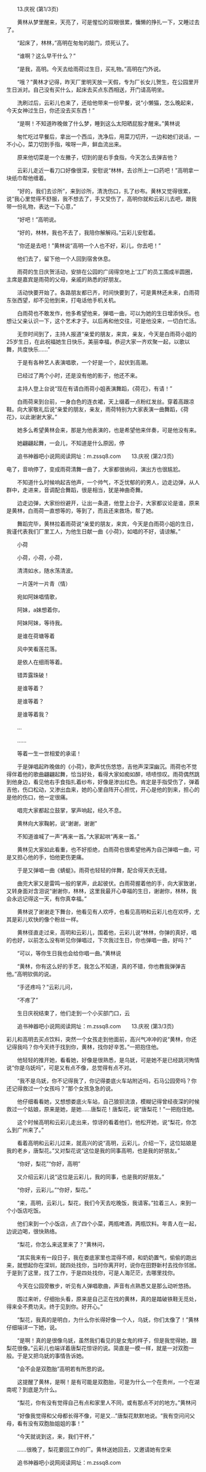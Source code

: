 　　13.庆祝 (第1/3页)

　　黄林从梦里醒来，天亮了，可是惺忪的双眼很累，慵懒的挣扎一下，又睡过去了。

　　“起床了，林林，”高明在匆匆的敲门，烦死认了。

　　“谁啊？这么早干什么？”

　　“是我，高明。今天去给雨荷过生日，买礼物。”高明在门外说。

　　“哦？”黄林才记得，昨天厂里明天放一天假，专为厂长女儿贺生，在公园里开生日派对。自己没有买什么，起床去买点东西相送，开门请高明坐。

　　洗刷过后，云彩儿也来了，还给他带来一份早餐，说“小懒猫，怎么晚起来，今天女神过生日，你还没去买东西！”

　　“是啊！不知道昨晚做了什么梦，睡到这么太阳晒屁股才醒来。”黄林说

　　匆忙吃过早餐后，拿出一个西瓜，洗净后，用菜刀切开，一边和她们说话，一不小心，菜刀切到手指，唉呀一声，鲜血流出来。

　　原来他切菜是一个左撇子，切到的是右手食指，今天怎么去弹吉他？

　　云彩儿走近一看刀口好像很深，安慰说“林林，去诊所上一口药吧！”高明拿一块纸巾帮他缠着。

　　“好的，我们去诊所”，来到诊所，清洗伤口，扎了纱布。黄林又觉得很累，说“我心里觉得不舒服，我不想去了，手又受伤了，高明你就和云彩儿去吧，跟我带一份礼物，表达一下心意，”

　　“好吧！”高明说。

　　“好的，林林，我也不去了，我陪你解解闷。”云彩儿安慰着。

　　“你还是去吧！”黄林说“高明一个人也不好，彩儿，你去吧！”

　　他们去了，留下他一个人回到宿舍休息。

　　雨荷的生日庆贺活动，安排在公园的广阔得空地上‘工厂的员工围成半圆圈，主席是嘉宾是雨荷的父母，亲戚的熟悉的好朋友。

　　活动快要开始了。各路朋友都已齐，时间快要到了，可是黄林还未来，白雨荷东张西望，却不见他到来，打电话他手机关机。

　　白雨荷也不敢发作，他多希望他来，弹唱一曲，可以为她的生日增添快乐。也想让父亲认识一下，这个艺术才子。以后再和他交往，可是他没来，一切白忙活。

　　无奈时间到了，主持人报道“亲爱的朋友，来宾，亲友，今天是白雨荷小姐的25岁生日，在此祝福她生日快乐，美丽幸福，恭迎大家一齐欢聚一起，以歌以舞，共度快乐……”

　　于是有各种艺人表演唱歌，一个好是一个，起伏到高潮。

　　已经过了两个小时，还是没有他的影子，他还不来。

　　主持人登上台说“现在有请白雨荷小姐表演舞蹈，《荷花》，有请！”

　　白雨荷来到台前，一身白色的连衣裙，天上缀着一点粉红发丝。穿着高跟凉鞋。向大家敬礼后说“亲爱的朋友，亲友，雨荷特别为大家表演一曲舞蹈，《荷花》，以此谢谢大家。”

　　她多么希望黄林会来，那是为他表演的，也是希望他来伴奏，可是他没有来。

　　她翩翩起舞，一会儿，不知道是什么原因，停

　　追书神器吧小说网阅读网址：m.zssq8.com　　13.庆祝 (第2/3页)

电了，音响停了，变成雨荷清舞一曲了，大家都很纳闷，演出方也很尴尬。

　　不知道什么时候响起吉他声，一个帅气，不乏忧郁的的男人，边走边弹，从人群中，走进来，音调配合舞蹈，很是相当，犹是神曲奇舞。

　　边走边弹，大家纷纷避开，让出一条道，他登上台子，大家都议论是谁，原来是黄林，白雨荷一直想等的，等到了，而且还来救场，帮了她。

　　舞蹈完毕，黄林拉着雨荷说“亲爱的朋友，来宾，今天是白雨荷小姐的生日，我谨代表我们厂里工人，为他生日献一曲《小荷》，如唱的不好，请谅解。”

　　小荷

　　小荷，小荷，小荷，

　　清清如水，随水荡清波。

　　一片莲叶一片青（情）

　　宛如阿妹唱情歌，

　　阿妹，a妹想着你，

　　阿妹阿妹，等待我。

　　是谁在荷塘等着

　　风中笑看莲花落。

　　是依人在细雨等着。

　　错弄露珠破！

　　是谁等着？

　　是谁等着？

　　是谁等着我？

　　…

　　……

　　等着一生一世相爱的承诺！

　　于是弹唱起昨晚做的《小荷》，歌声忧伤悠悠，吉他声深深幽沉。雨荷也不觉得伴着他的歌曲翩翩起舞，恰当好处，看得大家如痴如醉，啧啧惊叹。雨荷偶然跳到他身边，看见他右手食指扎着纱布，好像是渗出红色。肯定是手指受伤了，弹着吉他，伤口松动，又渗出血来，她的心里自阵开心担忧，开心是他的到来，担心的是他的伤口，他一定很痛。

　　唱完大家都起立鼓掌，掌声响起，经久不息。

　　黄林向大家鞠躬，说“谢谢，谢谢”

　　不知道谁喊了一声“再来一首。”大家起哄“再来一首。”

　　黄林见大家如此看重，也不好拒绝，白雨荷也很希望他再为自己弹唱一曲，可是又担心他的手，怕他更伤更痛。

　　于是又弹唱一曲《蜻蜓》。雨荷也轻轻的伴舞，配合得天衣无缝。

　　曲完大家又是雷鸣一般的掌声，此起彼伏。白雨荷握着他的手，向大家致谢，又转身面对含泪说“谢谢你，林林，这里我最开心幸福的生日，谢谢你，林林，我会永远记得这一天，有你真幸福。”

　　黄林说了谢谢走下舞台，他看见有人欢呼，也看见高明和云彩儿也在欢呼，尤其是彩儿欢快的像个粉丝一样。

　　黄林径直走过来，高明和云彩儿，围着他，云彩儿说“林林，你弹的真好，唱的也好，以前怎么没有听见你弹唱过，下次我过生日，你也弹唱一曲，好吗？”

　　“可以，等你生日我也会给你唱一曲。”黄林说

　　“黄林，你有这么好的手艺，我怎么不知道，真的不错，你也教我弹弹吉他。”高明钦佩的说。

　　“手还疼吗？”云彩儿问，

　　“不疼了”

　　生日庆祝结束了，他们走到一个小买部门口，云

　　追书神器吧小说网阅读网址：m.zssq8.com　　13.庆祝 (第3/3页)

彩儿和高明去买点饮料，突然一个女孩走到他面前，高兴气冲冲的说“黄林，你还记得我吗？你今天终于找到你，黄林，找你好辛苦。”一把抱住他。

　　他轻轻的推开她，看看她，好像是很熟悉，是乌妩，可是她不是已经跳河殉情说“你是乌妩吗”，可是又有点不像，总觉得有点不对。

　　“我不是乌妩，你不记得我了，你记得娄底火车站附近吗，石马公园旁吗？你还记得救过一个女孩吗？”那个女孩急急的说。

　　他仔细看看她，又想想娄底火车站，自己狼狈流浪，模糊记得曾经夜深的时候救过一个姑娘，原来是她，是她……唐梨花！唐梨花，说“唐梨花！”一把抱住她。

　　这个时候高明和云彩儿走出来，惊讶的看着他们，他松开她，说“梨花，你怎么到广州来了。”

　　看着高明和云彩儿过来，就高兴的说“高明，云彩儿，介绍一下，这位姑娘是我的老乡，唐梨花。”又对梨花说“这位是我的同事高明，也是我的好朋友。”

　　“你好，梨花”“你好，高明”

　　又介绍云彩儿说“这位是云彩儿，我的同事，也是我的好朋友。”

　　“你好，云彩儿。”“你好，梨花。”

　　“来，高明，云彩儿，梨花，我们今天去吃晚饭，我请客。”拉着三人，来到一个小饭店吃饭。

　　他们来到一个小饭店，点了四个小菜，两瓶啤酒，两瓶饮料。年青人在一起，边说边喝，很快熟络。

　　“梨花，你怎么来这里来了？”黄林问，

　　“其实我来有一段日子，我在娄底家里也混得不顺，和奶奶置气，偷偷的跑出来，就想起你在深圳，就四处找你，当时你离开时，说你在田野新村去找你邻居。于是到了这里，找了工作，于是四处找你，可是人海茫茫，去哪里找你。

　　今天在公园旁散步，听见有人弹唱歌曲，声音有点熟悉又是那么动听悠扬。

　　围过来听，仔细抬头看，原来是自己正在找的黄林，真的是踏破铁鞋无觅处，得来全不费功夫。终于见到你。好开心。”

　　“梨花，我真的是明白，为什么你长得好像一个人，乌妩，你们太像了！”黄林仔细端详一下她，说。

　　“是啊！真的是很像乌妩，虽然我们看见的是女鬼的样子，但是我觉得她，跟梨花很像。”云彩儿也端详着唐梨花惊讶的说。简直是一模一样，就是一对双胞一般。于是又把乌妩的事情告诉她。

　　“会不会是双胞胎”高明若有所思的说。

　　这提醒了黄林，是啊！是有可能是双胞胎，可是为什么一个在贵州，一个在湖南呢？到底是为什么。

　　“梨花，你有没有觉得自己有点和家里人不同，或有那点不对的地方。”黄林问

　　“好像我觉得和父母都长得不像，可是又…”唐梨花默默地说。“我有空问问父母，看有没有双胞胎姐姐的事！”

　　“今天就说到这，来，我们干杯，”

　　……很晚了，梨花要回工作的厂。黄林送她回去，又邀请她有空来

　　追书神器吧小说网阅读网址：m.zssq8.com